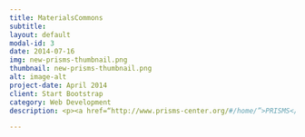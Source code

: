 ```yaml
---
title: MaterialsCommons
subtitle: 
layout: default
modal-id: 3
date: 2014-07-16
img: new-prisms-thumbnail.png
thumbnail: new-prisms-thumbnail.png
alt: image-alt
project-date: April 2014
client: Start Bootstrap
category: Web Development
description: <p><a href=“http://www.prisms-center.org/#/home/”>PRISMS</a> stands for PRedictive Integrated Structural Materials Science.The goal of the PRISMS Center is to establish a unique platform that will enable accelerated predictive materials science for structural metals. The <a href=“https://materialscommons.org/mcapp/#/data/home/top/”>Materials Commons</a> is a platform for organizing, collaborating, publishing and sharing research data.</p> <a class="btn btn-primary" href="http://www.prisms-center.org/#/home/"> Visit PRISMS</a>

---
```

